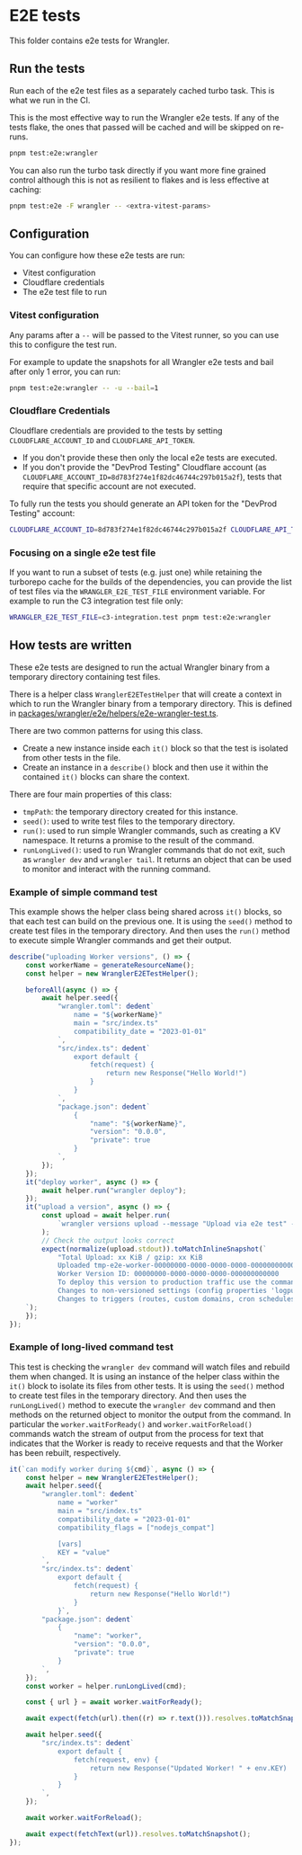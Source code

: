# E2E tests

This folder contains e2e tests for Wrangler.

## Run the tests

Run each of the e2e test files as a separately cached turbo task. This is what we run in the CI.

This is the most effective way to run the Wrangler e2e tests. If any of the tests flake, the ones that passed will be cached and will be skipped on re-runs.

```zsh
pnpm test:e2e:wrangler
```

You can also run the turbo task directly if you want more fine grained control although this is not as resilient to flakes and is less effective at caching:

```zsh
pnpm test:e2e -F wrangler -- <extra-vitest-params>
```

## Configuration

You can configure how these e2e tests are run:

- Vitest configuration
- Cloudflare credentials
- The e2e test file to run

### Vitest configuration

Any params after a `--` will be passed to the Vitest runner, so you can use this to configure the test run.

For example to update the snapshots for all Wrangler e2e tests and bail after only 1 error, you can run:

```zsh
pnpm test:e2e:wrangler -- -u --bail=1
```

### Cloudflare Credentials

Cloudflare credentials are provided to the tests by setting `CLOUDFLARE_ACCOUNT_ID` and `CLOUDFLARE_API_TOKEN`.

- If you don't provide these then only the local e2e tests are executed.
- If you don't provide the "DevProd Testing" Cloudflare account (as `CLOUDFLARE_ACCOUNT_ID=8d783f274e1f82dc46744c297b015a2f`), tests that require that specific account are not executed.

To fully run the tests you should generate an API token for the "DevProd Testing" account:

```zsh
CLOUDFLARE_ACCOUNT_ID=8d783f274e1f82dc46744c297b015a2f CLOUDFLARE_API_TOKEN=<cloudflare-testing-api-token> pnpm test:e2e:wrangler
```

### Focusing on a single e2e test file

If you want to run a subset of tests (e.g. just one) while retaining the turborepo cache for the builds of the dependencies, you can provide the list of test files via the `WRANGLER_E2E_TEST_FILE` environment variable.
For example to run the C3 integration test file only:

```zsh
WRANGLER_E2E_TEST_FILE=c3-integration.test pnpm test:e2e:wrangler
```

## How tests are written

These e2e tests are designed to run the actual Wrangler binary from a temporary directory containing test files.

There is a helper class `WranglerE2ETestHelper` that will create a context in which to run the Wrangler binary from a temporary directory.
This is defined in [packages/wrangler/e2e/helpers/e2e-wrangler-test.ts](https://github.com/cloudflare/workers-sdk/tree/main/packages/wrangler/e2e/helpers/e2e-wrangler-test.ts).

There are two common patterns for using this class.

- Create a new instance inside each `it()` block so that the test is isolated from other tests in the file.
- Create an instance in a `describe()` block and then use it within the contained `it()` blocks can share the context.

There are four main properties of this class:

- `tmpPath`: the temporary directory created for this instance.
- `seed()`: used to write test files to the temporary directory.
- `run()`: used to run simple Wrangler commands, such as creating a KV namespace. It returns a promise to the result of the command.
- `runLongLived()`: used to run Wrangler commands that do not exit, such as `wrangler dev` and `wrangler tail`. It returns an object that can be used to monitor and interact with the running command.

### Example of simple command test

This example shows the helper class being shared across `it()` blocks, so that each test can build on the previous one.
It is using the `seed()` method to create test files in the temporary directory.
And then uses the `run()` method to execute simple Wrangler commands and get their output.

```ts
describe("uploading Worker versions", () => {
	const workerName = generateResourceName();
	const helper = new WranglerE2ETestHelper();

	beforeAll(async () => {
		await helper.seed({
			"wrangler.toml": dedent`
				name = "${workerName}"
				main = "src/index.ts"
				compatibility_date = "2023-01-01"
			`,
			"src/index.ts": dedent`
				export default {
					fetch(request) {
						return new Response("Hello World!")
					}
				}
			`,
			"package.json": dedent`
				{
					"name": "${workerName}",
					"version": "0.0.0",
					"private": true
				}
			`,
		});
	});
	it("deploy worker", async () => {
		await helper.run("wrangler deploy");
	});
	it("upload a version", async () => {
		const upload = await helper.run(
			`wrangler versions upload --message "Upload via e2e test" --tag "e2e-upload"  --x-versions`
		);
		// Check the output looks correct
		expect(normalize(upload.stdout)).toMatchInlineSnapshot(`
			"Total Upload: xx KiB / gzip: xx KiB
			Uploaded tmp-e2e-worker-00000000-0000-0000-0000-000000000000 (TIMINGS)
			Worker Version ID: 00000000-0000-0000-0000-000000000000
			To deploy this version to production traffic use the command wrangler versions deploy --experimental-versions
			Changes to non-versioned settings (config properties 'logpush' or 'tail_consumers') take effect after your next deployment using the command wrangler versions deploy --experimental-versions
			Changes to triggers (routes, custom domains, cron schedules, etc) must be applied with the command wrangler triggers deploy --experimental-versions"
	`);
	});
});
```

### Example of long-lived command test

This test is checking the `wrangler dev` command will watch files and rebuild them when changed.
It is using an instance of the helper class within the `it()` block to isolate its files from other tests.
It is using the `seed()` method to create test files in the temporary directory.
And then uses the `runLongLived()` method to execute the `wrangler dev` command and then methods on the returned object to monitor the output from the command.
In particular the `worker.waitForReady()` and `worker.waitForReload()` commands watch the stream of output from the process for text that indicates that the Worker is ready to receive requests and that the Worker has been rebuilt, respectively.

```ts
it(`can modify worker during ${cmd}`, async () => {
	const helper = new WranglerE2ETestHelper();
	await helper.seed({
		"wrangler.toml": dedent`
			name = "worker"
			main = "src/index.ts"
			compatibility_date = "2023-01-01"
			compatibility_flags = ["nodejs_compat"]

			[vars]
			KEY = "value"
		`,
		"src/index.ts": dedent`
			export default {
				fetch(request) {
					return new Response("Hello World!")
				}
			}`,
		"package.json": dedent`
			{
				"name": "worker",
				"version": "0.0.0",
				"private": true
			}
		`,
	});
	const worker = helper.runLongLived(cmd);

	const { url } = await worker.waitForReady();

	await expect(fetch(url).then((r) => r.text())).resolves.toMatchSnapshot();

	await helper.seed({
		"src/index.ts": dedent`
			export default {
				fetch(request, env) {
					return new Response("Updated Worker! " + env.KEY)
				}
			}
		`,
	});

	await worker.waitForReload();

	await expect(fetchText(url)).resolves.toMatchSnapshot();
});
```
